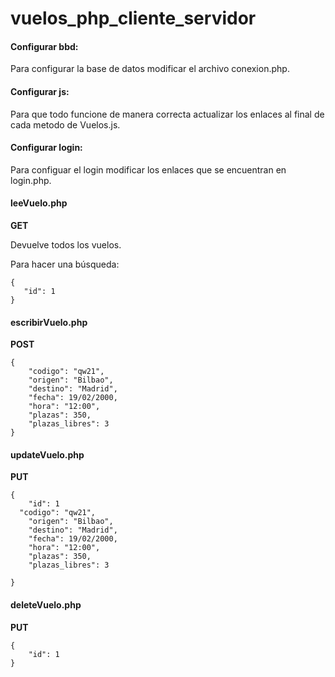 # vuelos_php_cliente_servidor

#### Configurar bbd:
Para configurar la base de datos modificar el archivo conexion.php.

#### Configurar js:
Para que todo funcione de manera correcta actualizar los enlaces al final de cada metodo de Vuelos.js.

#### Configurar login:
Para configuar el login modificar los enlaces que se encuentran en login.php.

#### leeVuelo.php
**GET**

Devuelve todos los vuelos.

Para hacer una búsqueda:
```
{
   "id": 1
}
```

#### escribirVuelo.php
**POST**
```
{
    "codigo": "qw21",
	"origen": "Bilbao",
	"destino": "Madrid",
	"fecha": 19/02/2000,
	"hora": "12:00",
	"plazas": 350,
	"plazas_libres": 3
}
```

#### updateVuelo.php
**PUT**
```
{
    "id": 1
  "codigo": "qw21",
	"origen": "Bilbao",
	"destino": "Madrid",
	"fecha": 19/02/2000,
	"hora": "12:00",
	"plazas": 350,
	"plazas_libres": 3

}
```

#### deleteVuelo.php
**PUT**
```
{
    "id": 1
}
```

